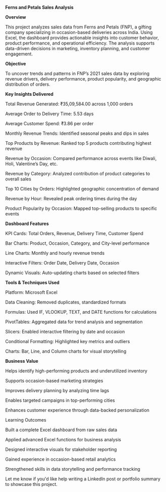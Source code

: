 **Ferns and Petals Sales Analysis**

**Overview**

This project analyzes sales data from Ferns and Petals (FNP), a gifting company specializing in occasion-based deliveries across India. Using Excel, the dashboard provides actionable insights into customer behavior, product performance, and operational efficiency. The analysis supports data-driven decisions in marketing, inventory planning, and customer engagement.

**Objective**

To uncover trends and patterns in FNP’s 2021 sales data by exploring revenue drivers, delivery performance, product popularity, and geographic distribution of orders.

**Key Insights Delivered**

Total Revenue Generated: ₹35,09,584.00 across 1,000 orders

Average Order to Delivery Time: 5.53 days

Average Customer Spend: ₹3.86 per order

Monthly Revenue Trends: Identified seasonal peaks and dips in sales

Top Products by Revenue: Ranked top 5 products contributing highest revenue

Revenue by Occasion: Compared performance across events like Diwali, Holi, Valentine’s Day, etc.

Revenue by Category: Analyzed contribution of product categories to overall sales

Top 10 Cities by Orders: Highlighted geographic concentration of demand

Revenue by Hour: Revealed peak ordering times during the day

Product Popularity by Occasion: Mapped top-selling products to specific events

**Dashboard Features**

KPI Cards: Total Orders, Revenue, Delivery Time, Customer Spend

Bar Charts: Product, Occasion, Category, and City-level performance

Line Charts: Monthly and hourly revenue trends

Interactive Filters: Order Date, Delivery Date, Occasion

Dynamic Visuals: Auto-updating charts based on selected filters

**Tools & Techniques Used**

Platform: Microsoft Excel

Data Cleaning: Removed duplicates, standardized formats

Formulas: Used IF, VLOOKUP, TEXT, and DATE functions for calculations

PivotTables: Aggregated data for trend analysis and segmentation

Slicers: Enabled interactive filtering by date and occasion

Conditional Formatting: Highlighted key metrics and outliers

Charts: Bar, Line, and Column charts for visual storytelling

**Business Value**

Helps identify high-performing products and underutilized inventory

Supports occasion-based marketing strategies

Improves delivery planning by analyzing time lags

Enables targeted campaigns in top-performing cities

Enhances customer experience through data-backed personalization

Learning Outcomes

Built a complete Excel dashboard from raw sales data

Applied advanced Excel functions for business analysis

Designed interactive visuals for stakeholder reporting

Gained experience in occasion-based retail analytics

Strengthened skills in data storytelling and performance tracking

Let me know if you'd like help writing a LinkedIn post or portfolio summary to showcase this project.
